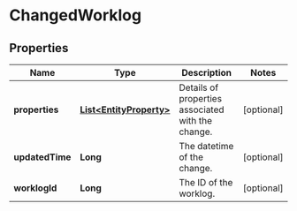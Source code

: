# ChangedWorklog

## Properties
Name | Type | Description | Notes
------------ | ------------- | ------------- | -------------
**properties** | [**List&lt;EntityProperty&gt;**](EntityProperty.md) | Details of properties associated with the change. |  [optional]
**updatedTime** | **Long** | The datetime of the change. |  [optional]
**worklogId** | **Long** | The ID of the worklog. |  [optional]
